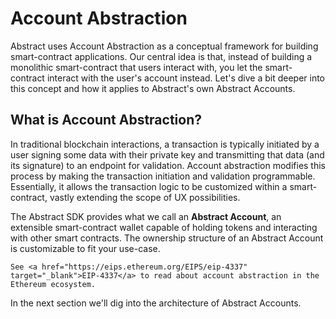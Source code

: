 # Account Abstraction

Abstract uses Account Abstraction as a conceptual framework for building smart-contract applications. Our central idea is that, instead of building a monolithic smart-contract that users interact with, you let the smart-contract interact with the user's account instead. Let's dive a bit deeper into this concept and how it applies to Abstract's own Abstract Accounts.

## What is Account Abstraction?

In traditional blockchain interactions, a transaction is typically initiated by a user signing some data with their private key and transmitting that data (and its signature) to an endpoint for validation. Account abstraction modifies this process by making the transaction initiation and validation programmable. Essentially, it allows the transaction logic to be customized within a smart-contract, vastly extending the scope of UX possibilities.

The Abstract SDK provides what we call an **Abstract Account**, an extensible smart-contract wallet capable of holding tokens and interacting with other smart contracts. The ownership structure of an Abstract Account is customizable to fit your use-case.

```admonish info
See <a href="https://eips.ethereum.org/EIPS/eip-4337" target="_blank">EIP-4337</a> to read about account abstraction in the Ethereum ecosystem.
```

In the next section we'll dig into the architecture of Abstract Accounts.

<!-- This concept of account abstraction can provide numerous benefits:

- **Improved User Experience**: Users can interact with smart contracts more seamlessly, without worrying about the
  underlying blockchain complexities. The verification model can be tailored to feel like familiar web2 experiences.

- **Enhanced Security**: By shifting validation logic to smart contracts, a variety of security checks can be
  implemented to guard against unauthorized transactions. This could include multi-factor authentication, whitelisting,
  and more.

- **Reliable Fee Payment**: Account abstraction can enable smart contracts to pay for gas, thereby relieving end-users
  from managing volatile gas prices or even paying for gas at all.

In the following sections, we'll discuss how Abstract utilizes the concept of account abstraction, ensuring modularity,
security, and scalability in applications built using the Abstract SDK. -->

<!-- ## Abstract Apps

Abstract Apps are smart-contracts that add functionality to an Abstract Account. Here's a small snippet of code to give
you an idea of how an App is created with the Abstract SDK:

```rust,no_run
{{#include ../../../packages/abstract-app/examples/counter.rs:handlers}}
```

The code above defines an **Abstract App**. This app can be installed on any Abstract Account through
the <a href="https://app.abstract.money/juno/modules" target="_blank">Abstract App
store</a>, allowing developers to monetize their code.

The customizable handlers that are used in the builder are functions similar to the native CosmWasm entry-point
functions. They expose an additional App object which, via the `abstract-sdk`, empowers you to execute intricate
multi-contract transactions with minimum code. Importantly, this simplification does not limit the contract's
programmability. Instead, it provides a balance of efficient coding and comprehensive control over inter-contract
interactions.

In the upcoming section we will explore the [architecture of Abstract Accounts](3_architecture.md), providing insights
into its design. -->